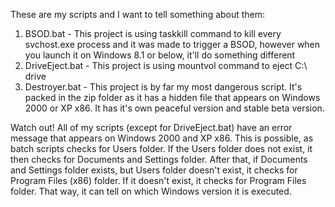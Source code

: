 These are my scripts and I want to tell something about them:
1. BSOD.bat - This project is using taskkill command to kill every svchost.exe process and it was made to trigger a BSOD, however when you launch it on Windows 8.1 or below, it'll do something different
2. DriveEject.bat - This project is using mountvol command to eject C:\ drive
3. Destroyer.bat - This project is by far my most dangerous script. It's packed in the zip folder as it has a hidden file that appears on Windows 2000 or XP x86. It has it's own peaceful version and stable beta version.
   
Watch out! All of my scripts (except for DriveEject.bat) have an error message that appears on Windows 2000 and XP x86. This is possible, as batch scripts checks for Users folder. If the Users folder does not exist, it then checks for Documents and Settings folder. After that, if Documents and Settings folder exists, but Users folder doesn't exist, it checks for Program Files (x86) folder. If it doesn't exist, it checks for Program Files folder. That way, it can tell on which Windows version it is executed.
